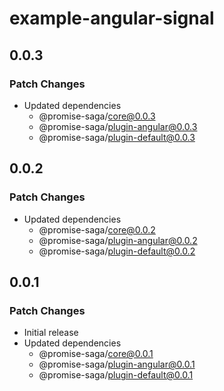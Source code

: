 # example-angular-signal

## 0.0.3

### Patch Changes

- Updated dependencies
  - @promise-saga/core@0.0.3
  - @promise-saga/plugin-angular@0.0.3
  - @promise-saga/plugin-default@0.0.3

## 0.0.2

### Patch Changes

- Updated dependencies
  - @promise-saga/core@0.0.2
  - @promise-saga/plugin-angular@0.0.2
  - @promise-saga/plugin-default@0.0.2

## 0.0.1

### Patch Changes

- Initial release
- Updated dependencies
  - @promise-saga/core@0.0.1
  - @promise-saga/plugin-angular@0.0.1
  - @promise-saga/plugin-default@0.0.1
